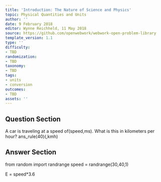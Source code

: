 ```yaml
---
title: 'Introduction: The Nature of Science and Physics'
topic: Physical Quantities and Units
author: ''
date: 9 February 2018
editor: Wynne Reichheld, 11 May 2018
source: https://github.com/openwebwork/webwork-open-problem-library
template_version: 1.1
type: ''
difficulty:
- TBD
randomization:
- TBD
taxonomy:
- TBD
tags:
- units
- conversion
outcomes:
- TBD
assets: ''
---
```


## Question Section 

 
A car is traveling at a speed of(speed,ms).
What is this in kilometers per hour?
ans_rule(40)(,kmh)



## Answer Section

from random import randrange
speed = randrange(30,40,1)

E = speed*3.6